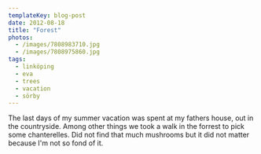 ```yaml
---
templateKey: blog-post
date: 2012-08-18
title: "Forest"
photos:
  - /images/7808983710.jpg
  - /images/7808975860.jpg
tags:
  - linköping
  - eva
  - trees
  - vacation
  - sörby
---
```


The last days of my summer vacation was spent at my fathers house, out in the countryside. Among other things we took a walk in the forrest to pick some chanterelles. Did not find that much mushrooms but it did not matter because I'm not so fond of it.
